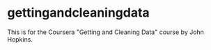 # gettingandcleaningdata
This is for the Coursera "Getting and Cleaning Data" course by John Hopkins.
